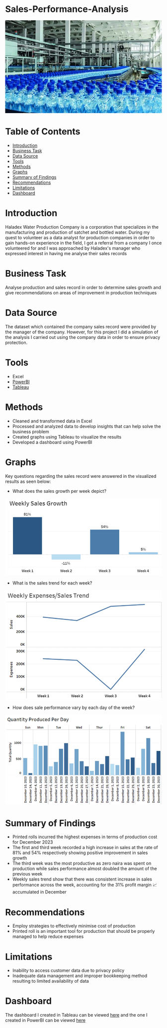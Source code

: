 # Sales-Performance-Analysis
![](Image.jpg)
# Table of Contents
- [Introduction](#introduction)
- [Business Task](#business-task)
- [Data Source](#data-source)
- [Tools](#tools)
- [Methods](#methods)
- [Graphs](#graphs)
- [Summary of Findings](#summary-of-findings)
- [Recommendations](#recommendation)
- [Limitations](#limitations)
- [Dashboard](#dashboard)
# Introduction
Haladex Water Production Company is a corporation that specializes in the manufacturing and production of satchet and bottled water. During my quest to volunteer as a data analyst for production companies in order to gain hands-on experience in the field, I got a referral from a company I once volunteered for and I was approached by Haladex's manager who expressed interest in having me analyse their sales records
# Business Task
Analyse production and sales record in order to determine sales growth and give recommendations on areas of improvement in production techniques
# Data Source
The dataset which contained the company sales record were provided by the manager of the company. However, for this project I did a simulation of the analysis I carried out using the company data in order to ensure privacy protection.
# Tools
- Excel
- [PowerBI](https://app.powerbi.com/view?r=eyJrIjoiMGRiNjVmMTQtNTM5Ni00YzZhLWI4NDEtZDUwZmNhYjYwMTE3IiwidCI6ImRmODY3OWNkLWE4MGUtNDVkOC05OWFjLWM4M2VkN2ZmOTVhMCJ9)
- [Tableau](https://public.tableau.com/app/profile/joy.johnson5229/viz/HaladexWaterProductionAnalysis/Dashboard1)
# Methods
- Cleaned and transformed data in Excel 
- Processed and analyzed data to develop insights that can help solve the business problem
- Created graphs using Tableau to visualize the results
- Developed a dashboard using PowerBI 
# Graphs
Key questions regarding the sales record were answered in the visualized results as seen below:
* What does the sales growth per week depict?

![](Graph(2).png)

* What is the sales trend for each week?

![](Graph(3).png)

* How does sale performance vary by each day of the week?

![](Graph(1).png)









# Summary of Findings
- Printed rolls incurred the highest expenses in terms of production cost for December 2023
- The first and third week recorded a high increase in sales at the rate of 81% and 54% respectively showing positive improvement in sales growth
- The third week was the most productive as zero naira was spent on production while sales performance almost doubled the amount of the previous week
- Weekly sales trend show that there was consistent increase in sales performance across the week, accounting for the 31% profit margin 📈 accumulated in December
# Recommendations 
- Employ strategies to effectively minimise cost of production
- Printed roll is an important tool for production that should be properly managed to help reduce expenses
# Limitations
- Inability to access customer data due to privacy policy
- Inadequate data management and improper bookkeeping method resulting to limited availability of data
# Dashboard
The dashboard I created in Tableau can be viewed [here](https://public.tableau.com/app/profile/joy.johnson5229/viz/HaladexWaterProductionAnalysis/Dashboard1) and the one I created in PowerBI can be viewed [here](https://app.powerbi.com/view?r=eyJrIjoiMGRiNjVmMTQtNTM5Ni00YzZhLWI4NDEtZDUwZmNhYjYwMTE3IiwidCI6ImRmODY3OWNkLWE4MGUtNDVkOC05OWFjLWM4M2VkN2ZmOTVhMCJ9)
